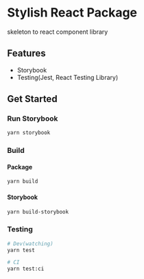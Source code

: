 # Stylish React Package

skeleton to react component library

## Features

- Storybook
- Testing(Jest, React Testing Library)

## Get Started

### Run Storybook

```bash
yarn storybook
```

### Build

#### Package

```bash
yarn build
```

#### Storybook

```bash
yarn build-storybook
```

### Testing

```bash
# Dev(watching)
yarn test

# CI
yarn test:ci
```
